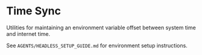 # Time Sync

Utilities for maintaining an environment variable offset between system time and internet time.

See `AGENTS/HEADLESS_SETUP_GUIDE.md` for environment setup instructions.
